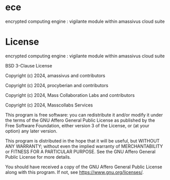 # ece

encrypted computing engine : vigilante module within amassivus cloud suite

# License

encrypted computing engine : vigilante module within amassivus cloud suite

BSD 3-Clause License

Copyright (c) 2024, amassivus and contributors

Copyright (c) 2024, procyberian and contributors

Copyright (c) 2024, Mass Collaboration Labs and contributors

Copyright (c) 2024, Masscollabs Services

This program is free software: you can redistribute it and/or modify
it under the terms of the GNU Affero General Public License as published
by the Free Software Foundation, either version 3 of the License, or
(at your option) any later version.

This program is distributed in the hope that it will be useful,
but WITHOUT ANY WARRANTY; without even the implied warranty of
MERCHANTABILITY or FITNESS FOR A PARTICULAR PURPOSE.  See the
GNU Affero General Public License for more details.

You should have received a copy of the GNU Affero General Public License
along with this program.  If not, see <https://www.gnu.org/licenses/>.
